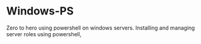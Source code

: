 # Windows-PS
Zero to hero using powershell on windows servers. Installing and managing server roles using powershell,

